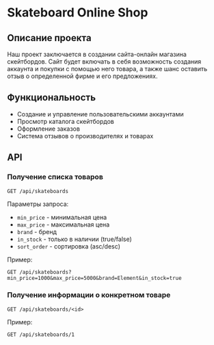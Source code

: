 # Skateboard Online Shop

## Описание проекта
Наш проект заключается в создании сайта-онлайн магазина скейтбордов. Сайт будет включать в себя возможность создания аккаунта и покупки с помощью него товара, а также шанс оставить отзыв о определенной фирме и его предложениях.

## Функциональность
- Создание и управление пользовательскими аккаунтами
- Просмотр каталога скейтбордов
- Оформление заказов
- Система отзывов о производителях и товарах

## API

### Получение списка товаров
```
GET /api/skateboards
```
Параметры запроса:
- `min_price` - минимальная цена
- `max_price` - максимальная цена
- `brand` - бренд
- `in_stock` - только в наличии (true/false)
- `sort_order` - сортировка (asc/desc)

Пример:
```
GET /api/skateboards?min_price=1000&max_price=5000&brand=Element&in_stock=true
```

### Получение информации о конкретном товаре
```
GET /api/skateboards/<id>
```
Пример:
```
GET /api/skateboards/1
```